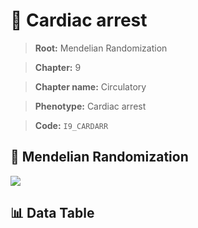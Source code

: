 # 🧪 Cardiac arrest

> **Root:** Mendelian Randomization

> **Chapter:** 9  

> **Chapter name:** Circulatory

> **Phenotype:** Cardiac arrest  

> **Code:** `I9_CARDARR`

## 🧬 Mendelian Randomization  

<img src="/MR/Figures/Forward/I9_CARDARR.png"/>

## 📊 Data Table

<CsvTableMRF src="/MR_Data/Forward/I9_CARDARR.csv"/>
